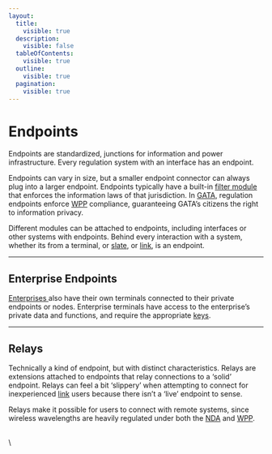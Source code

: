 ```yaml
---
layout:
  title:
    visible: true
  description:
    visible: false
  tableOfContents:
    visible: true
  outline:
    visible: true
  pagination:
    visible: true
---
```


# Endpoints

Endpoints are standardized, junctions for information and power infrastructure. Every regulation system with an interface has an endpoint.

Endpoints can vary in size, but a smaller endpoint connector can always plug into a larger endpoint. Endpoints typically have a built-in [filter module](asimovian-architecture.md#filter-modules) that enforces the information laws of that jurisdiction. In [GATA](../../nations/gata/), regulation endpoints enforce [WPP](../../nations/gata/institutions/atlan-information-control.md#whole-privacy-protection-act) compliance, guaranteeing GATA’s citizens the right to information privacy.

Different modules can be attached to endpoints, including interfaces or other systems with endpoints. Behind every interaction with a system, whether its from a terminal, or [slate](slates.md), or [link](links.md), is an endpoint.

***

## Enterprise Endpoints

[Enterprises ](../../nations/gata/enterprise/)also have their own terminals connected to their private endpoints or nodes. Enterprise terminals have access to the enterprise’s private data and functions, and require the appropriate [keys](../../nations/gata/politics/keys.md).

***

## **Relays**

Technically a kind of endpoint, but with distinct characteristics. Relays are extensions attached to endpoints that relay connections to a ‘solid’ endpoint. Relays can feel a bit ‘slippery’ when attempting to connect for inexperienced [link](links.md) users because there isn’t a ‘live’ endpoint to sense.

Relays make it possible for users to connect with remote systems, since wireless wavelengths are heavily regulated under both the [NDA](../../nations/gata/politics/new-dawn-accords.md) and [WPP](../../nations/gata/institutions/atlan-information-control.md#whole-privacy-protection-act).

\
\

